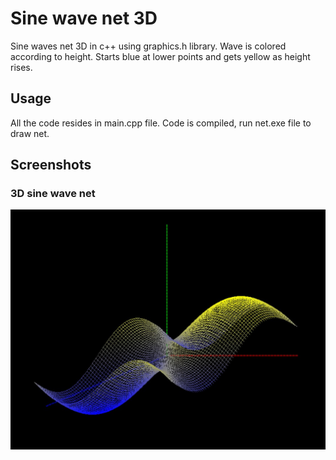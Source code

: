 # Sine wave net 3D

Sine waves net 3D in c++ using graphics.h library.
Wave is colored according to height. Starts blue at lower points and gets yellow as height rises.

## Usage

All the code resides in main.cpp file.
Code is compiled, run net.exe file to draw net.

## Screenshots

### 3D sine wave net
![3d sine wave net](https://github.com/avoup/graphic-algorithms/raw/master/net/screenshots/sine-wave-net.jpg)

